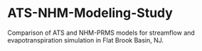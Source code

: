 # ATS-NHM-Modeling-Study
Comparison of ATS and NHM-PRMS models for streamflow and evapotranspiration simulation in Flat Brook Basin, NJ.
